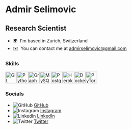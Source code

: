 [](https://user-images.githubusercontent.com/18350557/176309783-0785949b-9127-417c-8b55-ab5a4333674e.gif) 
Admir Selimovic
=======================================================================================================================================

Research Scientist
------------------

* 🌍  I'm based in Zurich, Switzerland
* ✉️  You can contact me at [admirselimovic@gmail.com](mailto:admirselimovic@gmail.com)

### Skills


<p align="left">
<a href="https://git-scm.com/" target="_blank" rel="noreferrer"><img src="https://raw.githubusercontent.com/danielcranney/readme-generator/main/public/icons/skills/git-colored.svg" width="36" height="36" alt="Git" /></a><a href="https://www.python.org/" target="_blank" rel="noreferrer"><img src="https://raw.githubusercontent.com/danielcranney/readme-generator/main/public/icons/skills/python-colored.svg" width="36" height="36" alt="Python" /></a><a href="https://graphql.org/" target="_blank" rel="noreferrer"><img src="https://raw.githubusercontent.com/danielcranney/readme-generator/main/public/icons/skills/graphql-colored.svg" width="36" height="36" alt="GraphQL" /></a><a href="https://www.mysql.com/" target="_blank" rel="noreferrer"><img src="https://raw.githubusercontent.com/danielcranney/readme-generator/main/public/icons/skills/mysql-colored.svg" width="36" height="36" alt="MySQL" /></a><a href="https://www.postgresql.org/" target="_blank" rel="noreferrer"><img src="https://raw.githubusercontent.com/danielcranney/readme-generator/main/public/icons/skills/postgresql-colored.svg" width="36" height="36" alt="PostgreSQL" /></a><a href="https://www.heroku.com/" target="_blank" rel="noreferrer"><img src="https://raw.githubusercontent.com/danielcranney/readme-generator/main/public/icons/skills/heroku-colored.svg" width="36" height="36" alt="Heroku" /></a><a href="https://www.docker.com/" target="_blank" rel="noreferrer"><img src="https://raw.githubusercontent.com/danielcranney/readme-generator/main/public/icons/skills/docker-colored.svg" width="36" height="36" alt="Docker" /></a><a href="https://pytorch.org/" target="_blank" rel="noreferrer"><img src="https://raw.githubusercontent.com/danielcranney/readme-generator/main/public/icons/skills/pytorch-colored.svg" width="36" height="36" alt="PyTorch" /></a>
</p>


### Socials

- ![GitHub](https://raw.githubusercontent.com/danielcranney/readme-generator/main/public/icons/socials/github.svg) [GitHub](https://www.github.com/admir-selimovic)
- ![Instagram](https://raw.githubusercontent.com/danielcranney/readme-generator/main/public/icons/socials/instagram.svg) [Instagram](http://www.instagram.com/admir.slmvc)
- ![LinkedIn](https://raw.githubusercontent.com/danielcranney/readme-generator/main/public/icons/socials/linkedin.svg) [LinkedIn](https://www.linkedin.com/in/admir-selimovic)
- ![Twitter](https://raw.githubusercontent.com/danielcranney/readme-generator/main/public/icons/socials/twitter.svg) [Twitter](https://www.x.com/admir_slmvc)

